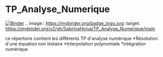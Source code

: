 # TP_Analyse_Numerique
[![Binder](https://mybinder.org/badge_logo.svg)](https://mybinder.org/v2/gh/SabrinaHoiya/TP_Analyse_Numerique/main)
.. image:: https://mybinder.org/badge_logo.svg
 :target: https://mybinder.org/v2/gh/SabrinaHoiya/TP_Analyse_Numerique/main
 
 
ce répertoire contient les différents TP d'analyse numérique
*Résolution d'une équation non linéaire
*Interpolation polynomiale
*intégration numérique
